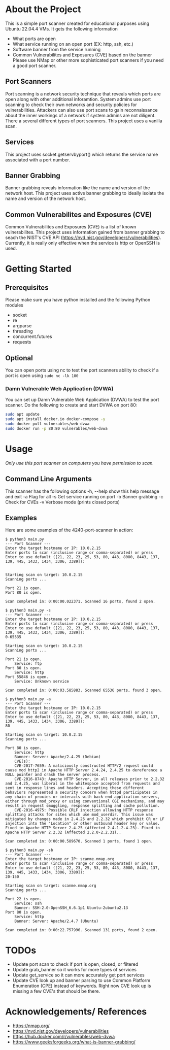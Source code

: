 # About the Project 
This is a simple port scanner created for educational purposes using Ubuntu 22.04.4 VMs. It gets the following information 
- What ports are open 
- What service running on an open port (EX: http, ssh, etc.)
- Software banner from the service running 
- Common Vulnerabilites and Exposures (CVE) based on the banner
Please use NMap or other more sophisticated port scanners if you need a good port scanner. 

## Port Scanners 
Port scanning is a network security technique that reveals which ports are open along with other additional inforamtion. System admins use port scanning to check their own networks and security policies for vulnerabilities. Attackers can also use port scans to gain reconnaissance about the inner workings of a network if system admins are not diligent. 
There a several different types of port scanners. This project uses a vanilla scan.  

## Services 
This project uses socket.getservbyport() which returns the service name associated with a port number. 

## Banner Grabbing 
Banner grabbing reveals information like the name and version of the network host. This project uses active banner grabbing to ideally isolate the name and version of the network host. 

## Common Vulnerabilites and Exposures (CVE)
Common Vulnerabilites and Exposures (CVE) is a list of known vulnerabilites. This project uses information gained from banner grabbing to seach the NIST's CVE API (https://nvd.nist.gov/developers/vulnerabilities). Currently, it is really only effective when the service is http or OpenSSH is used. 

# Getting Started 
## Prerequisites 
Please make sure you have python installed and the following Python modules 
- socket
- re
- argparse
- threading
- concurrent.futures
- requests

## Optional 
You can open ports using nc to test the port scanners ability to check if a port is open using
`sudo nc -lk 100` 

### Damn Vulnerable Web Application (DVWA)
You can set up Damn Vulnerable Web Application (DVWA) to test the port scanner. Do the following to create and start DVWA on port 80: 
```bash
sudo apt update
sudo apt install docker.io docker-compose -y
sudo docker pull vulnerables/web-dvwa
sudo docker run -p 80:80 vulnerables/web-dvwa
```

# Usage 
*Only use this port scanner on computers you have permission to scan.* 

## Command Line Arguments 
This scanner has the following options 
  -h, --help  show this help message and exit
  -a          Flag for all
  -s          Get service running on port
  -b          Banner grabbing
  -c          Check for CVEs
  -v          Verbose mode (prints closed ports)

## Examples 
Here are some examples of the 4240-port-scanner in action: 

```
$ python3 main.py
--- Port Scanner ---
Enter the target hostname or IP: 10.0.2.15
Enter ports to scan (inclusive range or comma-separated) or press Enter to use default ([21, 22, 23, 25, 53, 80, 443, 8080, 8443, 137, 139, 445, 1433, 1434, 3306, 3389]):


Starting scan on target: 10.0.2.15
Scanning ports ...

Port 21 is open.
Port 80 is open.

Scan completed in: 0:00:00.022371. Scanned 16 ports, found 2 open.
```

```
$ python3 main.py -s
--- Port Scanner ---
Enter the target hostname or IP: 10.0.2.15
Enter ports to scan (inclusive range or comma-separated) or press Enter to use default ([21, 22, 23, 25, 53, 80, 443, 8080, 8443, 137, 139, 445, 1433, 1434, 3306, 3389]):
0-65535

Starting scan on target: 10.0.2.15
Scanning ports ...

Port 21 is open.
	Service: ftp
Port 80 is open.
	Service: http
Port 55846 is open.
	Service: Unknown service

Scan completed in: 0:00:03.585883. Scanned 65536 ports, found 3 open.
```

```
$ python3 main.py -a
--- Port Scanner ---
Enter the target hostname or IP: 10.0.2.15
Enter ports to scan (inclusive range or comma-separated) or press Enter to use default ([21, 22, 23, 25, 53, 80, 443, 8080, 8443, 137, 139, 445, 1433, 1434, 3306, 3389]):
80

Starting scan on target: 10.0.2.15
Scanning ports ...

Port 80 is open.
	Service: http
	Banner: Server: Apache/2.4.25 (Debian)
	CVE(s): 
	CVE-2017-7659: A maliciously constructed HTTP/2 request could cause mod_http2 in Apache HTTP Server 2.4.24, 2.4.25 to dereference a NULL pointer and crash the server process.
	CVE-2016-8743: Apache HTTP Server, in all releases prior to 2.2.32 and 2.4.25, was liberal in the whitespace accepted from requests and sent in response lines and headers. Accepting these different behaviors represented a security concern when httpd participates in any chain of proxies or interacts with back-end application servers, either through mod_proxy or using conventional CGI mechanisms, and may result in request smuggling, response splitting and cache pollution.
	CVE-2016-4975: Possible CRLF injection allowing HTTP response splitting attacks for sites which use mod_userdir. This issue was mitigated by changes made in 2.4.25 and 2.2.32 which prohibit CR or LF injection into the "Location" or other outbound header key or value. Fixed in Apache HTTP Server 2.4.25 (Affected 2.4.1-2.4.23). Fixed in Apache HTTP Server 2.2.32 (Affected 2.2.0-2.2.31)..

Scan completed in: 0:00:00.589670. Scanned 1 ports, found 1 open.
```

```
$ python3 main.py -sb
--- Port Scanner ---
Enter the target hostname or IP: scanme.nmap.org
Enter ports to scan (inclusive range or comma-separated) or press Enter to use default ([21, 22, 23, 25, 53, 80, 443, 8080, 8443, 137, 139, 445, 1433, 1434, 3306, 3389]):
20-150

Starting scan on target: scanme.nmap.org
Scanning ports ...

Port 22 is open.
	Service: ssh
	Banner: SSH-2.0-OpenSSH_6.6.1p1 Ubuntu-2ubuntu2.13
Port 80 is open.
	Service: http
	Banner: Server: Apache/2.4.7 (Ubuntu)

Scan completed in: 0:00:22.757996. Scanned 131 ports, found 2 open.
```

# TODOs 
- Update port scan to check if port is open, closed, or filtered 
- Update grab_banner so it works for more types of services 
- Update get_service so it can more accurately get port services 
- Update CVE look up and banner parsing to use Common Platform Enumeration (CPE) instead of keywords. Right now CVE look up is missing a few CVE's that should be there.

# Acknowledgements/ References
- https://nmap.org/ 
- https://nvd.nist.gov/developers/vulnerabilities
- https://hub.docker.com/r/vulnerables/web-dvwa 
- https://www.geeksforgeeks.org/what-is-banner-grabbing/